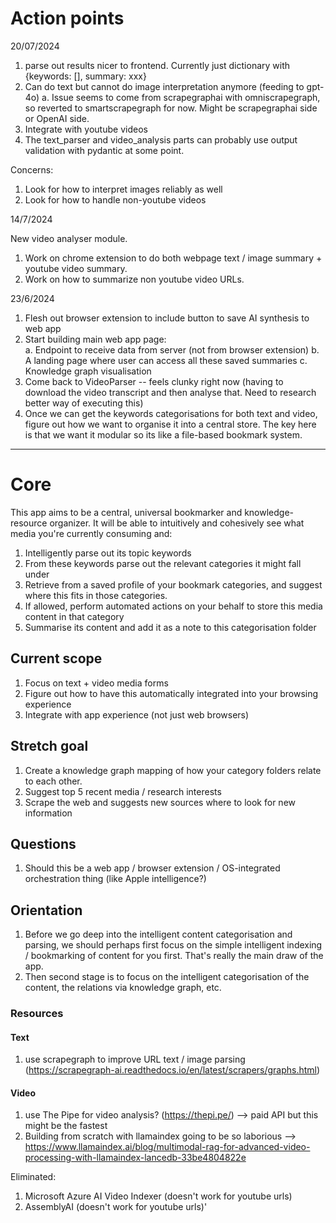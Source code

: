 # Action points

20/07/2024

1. parse out results nicer to frontend. Currently just dictionary with {keywords: [], summary: xxx}
2. Can do text but cannot do image interpretation anymore (feeding to gpt-4o)
   a. Issue seems to come from scrapegraphai with omniscrapegraph, so reverted to smartscrapegraph for now. Might be scrapegraphai side or OpenAI side.
3. Integrate with youtube videos
4. The text_parser and video_analysis parts can probably use output validation with pydantic at some point.

Concerns:

1. Look for how to interpret images reliably as well
2. Look for how to handle non-youtube videos

14/7/2024

New video analyser module.

1. Work on chrome extension to do both webpage text / image summary + youtube video summary.
2. Work on how to summarize non youtube video URLs.

23/6/2024

1. Flesh out browser extension to include button to save AI synthesis to web app
2. Start building main web app page:  
   a. Endpoint to receive data from server (not from browser extension)
   b. A landing page where user can access all these saved summaries
   c. Knowledge graph visualisation
3. Come back to VideoParser -- feels clunky right now (having to download the video transcript and then analyse that. Need to research better way of executing this)
4. Once we can get the keywords categorisations for both text and video, figure out how we want to organise it into a central store. The key here is that we want it modular so its like a file-based bookmark system.

---

# Core

This app aims to be a central, universal bookmarker and knowledge-resource organizer. It will be able to intuitively and cohesively see what media you're currently consuming and:

1. Intelligently parse out its topic keywords
2. From these keywords parse out the relevant categories it might fall under
3. Retrieve from a saved profile of your bookmark categories, and suggest where this fits in those categories.
4. If allowed, perform automated actions on your behalf to store this media content in that category
5. Summarise its content and add it as a note to this categorisation folder

## Current scope

1. Focus on text + video media forms
2. Figure out how to have this automatically integrated into your browsing experience
3. Integrate with app experience (not just web browsers)

## Stretch goal

1. Create a knowledge graph mapping of how your category folders relate to each other.
2. Suggest top 5 recent media / research interests
3. Scrape the web and suggests new sources where to look for new information

## Questions

1. Should this be a web app / browser extension / OS-integrated orchestration thing (like Apple intelligence?)

## Orientation

1. Before we go deep into the intelligent content categorisation and parsing, we should perhaps first focus on the simple intelligent indexing / bookmarking of content for you first. That's really the main draw of the app.
2. Then second stage is to focus on the intelligent categorisation of the content, the relations via knowledge graph, etc.

### Resources

#### Text

1. use scrapegraph to improve URL text / image parsing (https://scrapegraph-ai.readthedocs.io/en/latest/scrapers/graphs.html)

#### Video

1. use The Pipe for video analysis? (https://thepi.pe/) --> paid API but this might be the fastest
2. Building from scratch with llamaindex going to be so laborious --> https://www.llamaindex.ai/blog/multimodal-rag-for-advanced-video-processing-with-llamaindex-lancedb-33be4804822e

Eliminated:

1. Microsoft Azure AI Video Indexer (doesn't work for youtube urls)
2. AssemblyAI (doesn't work for youtube urls)'
